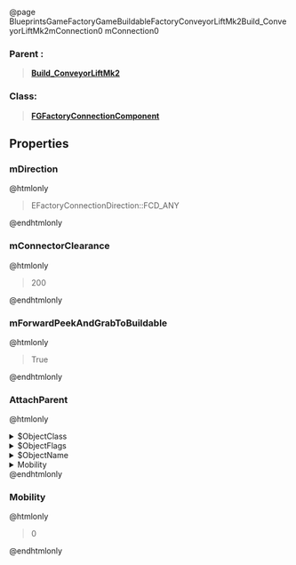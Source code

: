 @page BlueprintsGameFactoryGameBuildableFactoryConveyorLiftMk2Build_ConveyorLiftMk2mConnection0 mConnection0
### Parent :
<b><a href="_blueprints_game_factory_game_buildable_factory_conveyor_lift_mk2_build__conveyor_lift_mk2.html"><blockquote>Build_ConveyorLiftMk2</blockquote></a></b>
### Class:
<b><a href="_class_script_f_g_factory_connection_component.html"><blockquote>FGFactoryConnectionComponent</blockquote></a></b>
## Properties
### mDirection
@htmlonly
<blockquote>EFactoryConnectionDirection::FCD_ANY</blockquote>
@endhtmlonly

### mConnectorClearance
@htmlonly
<blockquote>200</blockquote>
@endhtmlonly

### mForwardPeekAndGrabToBuildable
@htmlonly
<blockquote>True</blockquote>
@endhtmlonly

### AttachParent
@htmlonly
<details>
 <summary>$ObjectClass</summary>
<b><a href="_class_script_scene_component.html"><blockquote>SceneComponent</blockquote></a></b>
</details>
<details>
 <summary>$ObjectFlags</summary>
<blockquote>2883617</blockquote>
</details>
<details>
 <summary>$ObjectName</summary>
<blockquote>RootComponent</blockquote>
</details>
<details>
 <summary>Mobility</summary>
<blockquote>0</blockquote>
</details>
@endhtmlonly

### Mobility
@htmlonly
<blockquote>0</blockquote>
@endhtmlonly

